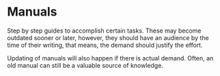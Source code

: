 # Manuals

Step by step guides to accomplish certain tasks. These may become outdated
sooner or later, however, they should have an audience by the time of their
writing, that means, the demand should justify the effort.

Updating of manuals will also happen if there is actual demand. Often, an
old manual can still be a valuable source of knowledge.

